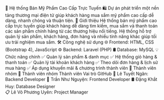 🌟 Hệ thống Bán Mỹ Phẩm Cao Cấp Trực Tuyến
🛍️ Dự án phát triển một nền tảng thương mại điện tử giúp khách hàng mua sắm mỹ phẩm cao cấp dễ dàng, nhanh chóng và thuận tiện.
📌 Giới thiệu
Hệ thống bán mỹ phẩm cao cấp trực tuyến giúp khách hàng dễ dàng tìm kiếm, mua sắm và thanh toán các sản phẩm chính hãng từ các thương hiệu nổi tiếng. Hệ thống hỗ trợ quản lý sản phẩm, khách hàng, đơn hàng và nhiều tính năng khác giúp tối ưu trải nghiệm mua sắm.
🛠️ Công nghệ sử dụng
🌐 Frontend: HTML, CSS (Bootstrap 4), JavaScript
⚙️ Backend: Laravel (PHP)
🛢️ Database: MySQL
💡 Chức năng chính
✅ Quản lý sản phẩm & danh mục
✅ Hệ thống giỏ hàng & thanh toán
✅ Quản lý tài khoản khách hàng
✅ Theo dõi đơn hàng & lịch sử mua hàng
✅ Áp dụng khuyến mãi & chương trình thành viên
👥 Thành viên nhóm
👥 Thành viên nhóm
Thành viên	Vai trò	GitHub
🌟 Lê Tuyết Ngân: Backend Developer
🎨 Trần Như Nguyện: Frontend Developer
🛢️ 	Đặng Khắt Huy: Database Designer	
📋 Lê Võ Phương Uyên:	Project Manager	
